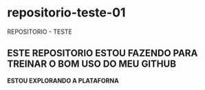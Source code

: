 # repositorio-teste-01

REPOSITORIO - TESTE

## ESTE REPOSITORIO ESTOU FAZENDO PARA TREINAR O BOM USO DO MEU GITHUB

**ESTOU EXPLORANDO A PLATAFORNA**
